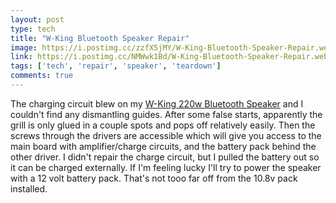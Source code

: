```yaml
---
layout: post
type: tech
title: "W-King Bluetooth Speaker Repair"
image: https://i.postimg.cc/zzfX5jMY/W-King-Bluetooth-Speaker-Repair.webp
link: https://i.postimg.cc/NMWwk1Bd/W-King-Bluetooth-Speaker-Repair.webp
tags: ['tech', 'repair', 'speaker', 'teardown']
comments: true
---
```


The charging circuit blew on my [W-King 220w Bluetooth Speaker](https://www.amazon.ca/dp/B09ZQTX3WJ) and I couldn't find any dismantling guides.  After some false starts, apparently the grill is only glued in a couple spots and pops off relatively easily.  Then the screws through the drivers are accessible which will give you access to the main board with amplifier/charge circuits, and the battery pack behind the other driver.  I didn't repair the charge circuit, but I pulled the battery out so it can be charged externally.  If I'm feeling lucky I'll try to power the speaker with a 12 volt battery pack.  That's not tooo far off from the 10.8v pack installed.
